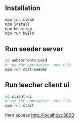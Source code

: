 ## Installation
```bash
npm run clean
npm install
npm boostrap
npm run build
```

## Run seeder server
```bash
cd webtorrentx-paid
# use the appropiate .env file
npm run stat-seeder
```

## Run leecher client ui
```bash
cd client-ui
# use the appropiate .env file
npm run start
```

then access [http://localhost:3000](http://localhost:3000)

